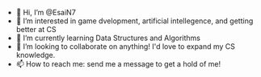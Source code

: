 - 👋 Hi, I’m @EsaiN7
- 👀 I’m interested in game dvelopment, artificial intellegence, and getting better at CS
- 🌱 I’m currently learning Data Structures and Algorithms
- 💞️ I’m looking to collaborate on anything! I'd love to expand my CS knowledge.
- 📫 How to reach me: send me a message to get a hold of me!

<!---
EsaiN7/EsaiN7 is a ✨ special ✨ repository because its `README.md` (this file) appears on your GitHub profile.
You can click the Preview link to take a look at your changes.
--->
